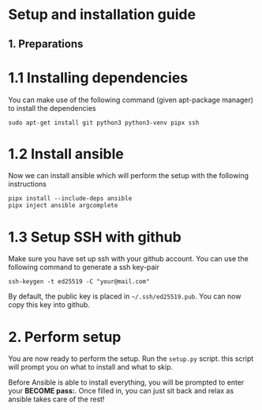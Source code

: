 # Setup and installation guide

## 1. Preparations
# 1.1 Installing dependencies
You can make use of the following command (given apt-package manager) to install the dependencies
```shell
sudo apt-get install git python3 python3-venv pipx ssh
```

# 1.2 Install ansible
Now we can install ansible which will perform the setup with the following instructions
```shell
pipx install --include-deps ansible
pipx inject ansible argcomplete
```

# 1.3 Setup SSH with github
Make sure you have set up ssh with your github account. You can use the following command to generate a ssh key-pair
```shell
ssh-keygen -t ed25519 -C "your@mail.com"
```

By default, the public key is placed in `~/.ssh/ed25519.pub`. You can now copy this key into github.

# 2. Perform setup
You are now ready to perform the setup. Run the `setup.py` script. this script will prompt you on what to install and what to skip. 

Before Ansible is able to install everything, you will be prompted to enter your **BECOME pass:**.
Once filled in, you can just sit back and relax as ansible takes care of the rest!
